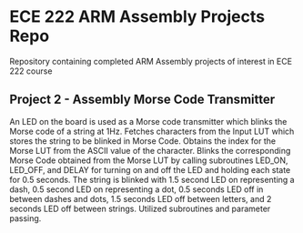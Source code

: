 # ECE 222 ARM Assembly Projects Repo
Repository containing completed ARM Assembly projects of interest in ECE 222 course
## Project 2 - Assembly Morse Code Transmitter
An LED on the board is used as a Morse code transmitter which blinks the Morse code of a string at 1Hz. Fetches characters from the Input LUT which stores  the string to be blinked in Morse Code. Obtains the index for the Morse LUT from the ASCII value of the character. Blinks the corresponding Morse Code obtained from the Morse LUT by calling subroutines LED_ON, LED_OFF, and DELAY for turning on and off the LED and holding each state for 0.5 seconds. The string is blinked with 1.5 second LED on representing a dash, 0.5 second LED on representing a dot, 0.5 seconds LED off in between dashes and dots, 1.5 seconds LED off between letters, and 2 seconds LED off between strings. Utilized subroutines and parameter passing. 
